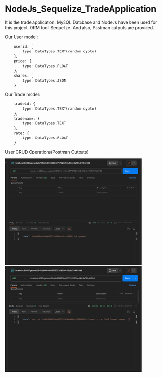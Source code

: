 # NodeJs_Sequelize_TradeApplication

It is the trade application. MySQL Database and NodeJs have been used for this project. ORM tool: Sequelize. And also, Postman outputs are provided.

Our User model:        
        
        userid: {
            type: DataTypes.TEXT(random cypto)
        },
        price: {
            type: DataTypes.FLOAT
        },
        shares: {
            type: DataTypes.JSON
        }
        
Our Trade model:
        
        tradeid: {
            type: DataTypes.TEXT(random cypto)
        },
        tradename: {
            type: DataTypes.TEXT
        },
        rate: {
            type: DataTypes.FLOAT
        }
        
User CRUD Operations(Postman Outputs)

<img src = "https://github.com/eraydura/NodeJs_Sequelize_TradeApplication/blob/main/PostManOutputs/UserUpdate.png?raw=true" width ="450" /> <img src = "https://github.com/eraydura/NodeJs_Sequelize_TradeApplication/blob/main/PostManOutputs/GetFirstUser.png?raw=true" width ="450" />


